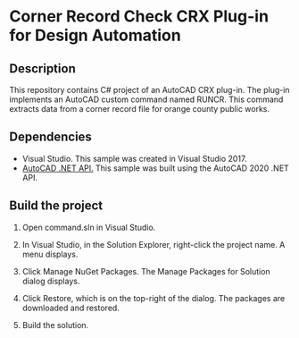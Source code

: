 # Corner Record Check CRX Plug-in for Design Automation


## Description

This repository contains C# project of an AutoCAD CRX plug-in. The plug-in implements an AutoCAD custom command named RUNCR. This command extracts data from a corner record file for orange county public works.

## Dependencies
* Visual Studio. This sample was created in Visual Studio 2017.
* [AutoCAD .NET API.](https://www.nuget.org/packages/AutoCAD.NET/23.1.0) This sample was built using the AutoCAD 2020 .NET API.

## Build the project
1. Open command.sln in Visual Studio.

2. In Visual Studio, in the Solution Explorer, right-click the project name. A menu displays.

3. Click Manage NuGet Packages. The Manage Packages for Solution dialog displays.

4. Click Restore, which is on the top-right of the dialog. The packages are downloaded and restored.

5. Build the solution.
